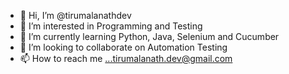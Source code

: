 - 👋 Hi, I’m @tirumalanathdev
- 👀 I’m interested in Programming and Testing
- 🌱 I’m currently learning Python, Java, Selenium and Cucumber
- 💞️ I’m looking to collaborate on Automation Testing
- 📫 How to reach me ...tirumalanath.dev@gmail.com

<!---
tirumalanathdev/tirumalanathdev is a ✨ special ✨ repository because its `README.md` (this file) appears on your GitHub profile.
You can click the Preview link to take a look at your changes.
--->
